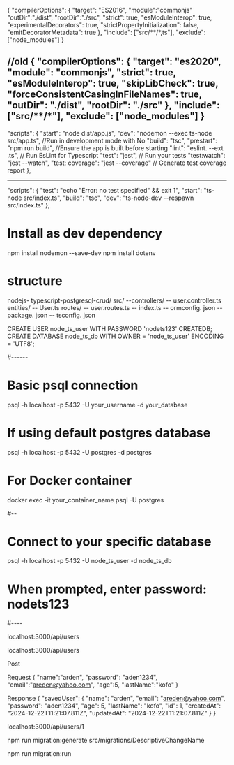 { 
"compilerOptions": {
"target": "ES2016",
"module":"commonjs"
"outDir":"./dist",
"rootDir":"./src",
"strict": true,
"esModuleInterop": true,
"experimentalDecorators": true,
"strictPropertyInitialization": false,
"emitDecoratorMetadata": true
},
"include": ["src/**/*,ts"],
  "exclude": ["node_modules"]
}

//old
{
  "compilerOptions": {
    "target": "es2020",
    "module": "commonjs",
    "strict": true,
    "esModuleInterop": true,
    "skipLibCheck": true,
    "forceConsistentCasingInFileNames": true,
    "outDir": "./dist",
    "rootDir": "./src"
  },
  "include": ["src/**/*"],
  "exclude": ["node_modules"]
}
--

 "scripts": {
    "start": "node dist/app.js",
    "dev": "nodemon --exec ts-node src/app.ts", //Run in development mode with No
    "build": "tsc", 
    "prestart": "npm run build", //Ensure the app is built before starting
    "lint": "eslint. --ext .ts", // Run EsLint for Typescript
    "test": "jest", // Run your tests
    "test:watch": "jest --watch", 
    "test: coverage": "jest --coverage" // Generate test coverage report
},

---

  "scripts": {
    "test": "echo \"Error: no test specified\" && exit 1",
    "start": "ts-node src/index.ts",
    "build": "tsc",
    "dev": "ts-node-dev --respawn src/index.ts"
  },

  # Install as dev dependency
npm install nodemon --save-dev
npm install dotenv

# structure

nodejs- typescript-postgresql-crud/
src/
    --controllers/
    -- user.controller.ts
    entities/
    -- User.ts 
    routes/
        -- user.routes.ts
    -- index.ts
-- ormconfig. json
-- package. json 
-- tsconfig. json


CREATE USER node_ts_user WITH PASSWORD 'nodets123' CREATEDB;
CREATE DATABASE node_ts_db WITH OWNER = 'node_ts_user' ENCODING = 'UTF8';

#------

# Basic psql connection
psql -h localhost -p 5432 -U your_username -d your_database

# If using default postgres database
psql -h localhost -p 5432 -U postgres -d postgres

# For Docker container
docker exec -it your_container_name psql -U postgres

#--

# Connect to your specific database
psql -h localhost -p 5432 -U node_ts_user -d node_ts_db
# When prompted, enter password: nodets123

#----


localhost:3000/api/users

localhost:3000/api/users

Post

Request 
{
  "name":"arden",
  "password": "aden1234",
  "email":"areden@yahoo.com",
  "age":5,
  "lastName":"kofo"
}

Response
{
    "savedUser": {
        "name": "arden",
        "email": "areden@yahoo.com",
        "password": "aden1234",
        "age": 5,
        "lastName": "kofo",
        "id": 1,
        "createdAt": "2024-12-22T11:21:07.811Z",
        "updatedAt": "2024-12-22T11:21:07.811Z"
    }
}

localhost:3000/api/users/1


npm run migration:generate src/migrations/DescriptiveChangeName

npm run migration:run